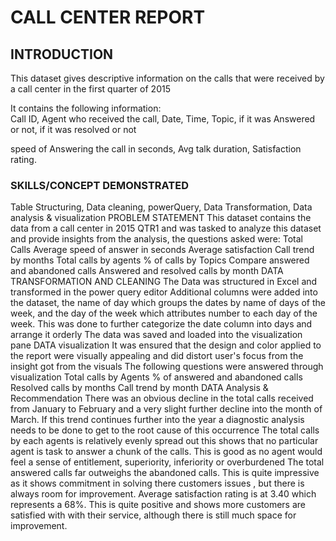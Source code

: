 # CALL CENTER REPORT 

## INTRODUCTION

This dataset gives descriptive information on the calls that were received by a call center in the first quarter of 2015

It contains the following information:<br>
Call ID, 
Agent who received the call, Date, Time, 
Topic, 
if it was Answered or not, 
if it was resolved or not


speed of Answering the call in seconds, Avg talk duration, Satisfaction rating.

### SKILLS/CONCEPT DEMONSTRATED

Table Structuring, Data cleaning, powerQuery, Data Transformation, Data analysis & visualization 
PROBLEM STATEMENT
This dataset contains the data from a call center in 2015 QTR1 and was tasked to analyze this dataset and provide insights from the analysis, the questions asked were:
Total Calls 
Average speed of answer in seconds 
Average satisfaction
Call trend by months
Total calls by agents
% of calls by Topics
Compare answered and abandoned calls 
Answered and resolved calls by month
DATA TRANSFORMATION AND CLEANING
The Data was structured in Excel and transformed in the power query editor
Additional columns were added into the dataset, the name of day which groups the dates by name of days of the week, and the day of the week which attributes number to each day of the week. This was done to further categorize the date column into days and arrange it orderly
The data was saved and loaded into the visualization pane
DATA visualization 
It was ensured that the design and color applied to the report were visually appealing and did distort user's focus from the insight got from the visuals
The following questions were answered through visualization
Total calls by Agents 
% of answered and abandoned calls 
Resolved calls by months 
Call trend by month
DATA Analysis & Recommendation
There was an obvious decline in the total calls received from January to February and a very slight further decline into the month of March. If this trend continues further into the year a diagnostic analysis needs to be done to get to the root cause of this occurrence
The total calls  by each  agents is relatively evenly spread out this shows that no particular agent is task to answer a chunk of the calls. This is good as no agent would feel a sense of entitlement, superiority, inferiority or overburdened
The total answered calls far outweighs the abandoned calls. This is quite impressive as it shows commitment in solving there customers issues , but there is always room for improvement. 
Average satisfaction rating is at 3.40 which represents a 68%. This is quite positive and shows more customers are satisfied with with their service, although there is still much space for improvement.
